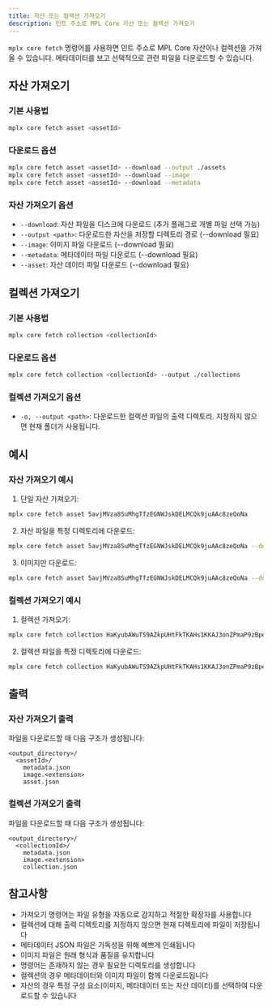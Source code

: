 ```yaml
---
title: 자산 또는 컬렉션 가져오기
description: 민트 주소로 MPL Core 자산 또는 컬렉션 가져오기
---
```


`mplx core fetch` 명령어를 사용하면 민트 주소로 MPL Core 자산이나 컬렉션을 가져올 수 있습니다. 메타데이터를 보고 선택적으로 관련 파일을 다운로드할 수 있습니다.

## 자산 가져오기

### 기본 사용법
```bash
mplx core fetch asset <assetId>
```

### 다운로드 옵션
```bash
mplx core fetch asset <assetId> --download --output ./assets
mplx core fetch asset <assetId> --download --image
mplx core fetch asset <assetId> --download --metadata
```

### 자산 가져오기 옵션
- `--download`: 자산 파일을 디스크에 다운로드 (추가 플래그로 개별 파일 선택 가능)
- `--output <path>`: 다운로드한 자산을 저장할 디렉토리 경로 (--download 필요)
- `--image`: 이미지 파일 다운로드 (--download 필요)
- `--metadata`: 메타데이터 파일 다운로드 (--download 필요)
- `--asset`: 자산 데이터 파일 다운로드 (--download 필요)

## 컬렉션 가져오기

### 기본 사용법
```bash
mplx core fetch collection <collectionId>
```

### 다운로드 옵션
```bash
mplx core fetch collection <collectionId> --output ./collections
```

### 컬렉션 가져오기 옵션
- `-o, --output <path>`: 다운로드한 컬렉션 파일의 출력 디렉토리. 지정하지 않으면 현재 폴더가 사용됩니다.

## 예시

### 자산 가져오기 예시
1. 단일 자산 가져오기:
```bash
mplx core fetch asset 5avjMVza8SuMhgTfzEGNWJskDELMCQk9juAAc8zeQoNa
```

2. 자산 파일을 특정 디렉토리에 다운로드:
```bash
mplx core fetch asset 5avjMVza8SuMhgTfzEGNWJskDELMCQk9juAAc8zeQoNa --download --output ./assets
```

3. 이미지만 다운로드:
```bash
mplx core fetch asset 5avjMVza8SuMhgTfzEGNWJskDELMCQk9juAAc8zeQoNa --download --image
```

### 컬렉션 가져오기 예시
1. 컬렉션 가져오기:
```bash
mplx core fetch collection HaKyubAWuTS9AZkpUHtFkTKAHs1KKAJ3onZPmaP9zBpe
```

2. 컬렉션 파일을 특정 디렉토리에 다운로드:
```bash
mplx core fetch collection HaKyubAWuTS9AZkpUHtFkTKAHs1KKAJ3onZPmaP9zBpe --output ./collections
```

## 출력

### 자산 가져오기 출력
파일을 다운로드할 때 다음 구조가 생성됩니다:
```
<output_directory>/
  <assetId>/
    metadata.json
    image.<extension>
    asset.json
```

### 컬렉션 가져오기 출력
파일을 다운로드할 때 다음 구조가 생성됩니다:
```
<output_directory>/
  <collectionId>/
    metadata.json
    image.<extension>
    collection.json
```

## 참고사항

- 가져오기 명령어는 파일 유형을 자동으로 감지하고 적절한 확장자를 사용합니다
- 컬렉션에 대해 출력 디렉토리를 지정하지 않으면 현재 디렉토리에 파일이 저장됩니다
- 메타데이터 JSON 파일은 가독성을 위해 예쁘게 인쇄됩니다
- 이미지 파일은 원래 형식과 품질을 유지합니다
- 명령어는 존재하지 않는 경우 필요한 디렉토리를 생성합니다
- 컬렉션의 경우 메타데이터와 이미지 파일이 함께 다운로드됩니다
- 자산의 경우 특정 구성 요소(이미지, 메타데이터 또는 자산 데이터)를 선택하여 다운로드할 수 있습니다